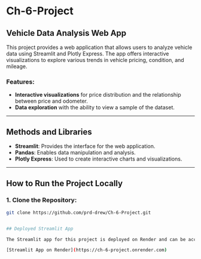 # Ch-6-Project
## Vehicle Data Analysis Web App

This project provides a web application that allows users to analyze vehicle data using Streamlit and Plotly Express. The app offers interactive visualizations to explore various trends in vehicle pricing, condition, and mileage.

### Features:
- **Interactive visualizations** for price distribution and the relationship between price and odometer.
- **Data exploration** with the ability to view a sample of the dataset.
  
---

## Methods and Libraries

- **Streamlit**: Provides the interface for the web application.
- **Pandas**: Enables data manipulation and analysis.
- **Plotly Express**: Used to create interactive charts and visualizations.

---

## How to Run the Project Locally

### 1. **Clone the Repository**:
   ```bash
   git clone https://github.com/prd-drew/Ch-6-Project.git
   

## Deployed Streamlit App

The Streamlit app for this project is deployed on Render and can be accessed at the following link:

[Streamlit App on Render](https://ch-6-project.onrender.com)


